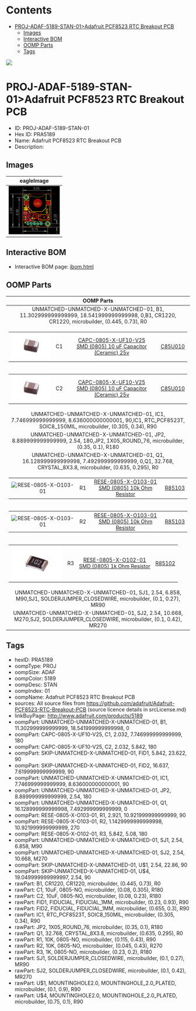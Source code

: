 



Contents
========

* [PROJ-ADAF-5189-STAN-01>Adafruit PCF8523 RTC Breakout PCB](#proj-adaf-5189-stan-01adafruit-pcf8523-rtc-breakout-pcb)
	* [Images](#images)
	* [Interactive BOM](#interactive-bom)
	* [OOMP Parts](#oomp-parts)
	* [Tags](#tags)
  
![][im]
# PROJ-ADAF-5189-STAN-01>Adafruit PCF8523 RTC Breakout PCB

- ID: PROJ-ADAF-5189-STAN-01
- Hex ID: PRA5189
- Name: Adafruit PCF8523 RTC Breakout PCB
- Description: 

## Images
  
  

|eagleImage|
| :---: |
|[![eagleImage](eagleImage_140.png)](eagleImage_600.png)|

## Interactive BOM

- Interactive BOM page: [ibom.html](kicad/bom/ibom.html)

## OOMP Parts
  

|OOMP Parts|
| :---: |
|UNMATCHED-UNMATCHED-X-UNMATCHED-01, B1, 11.302999999999999, 18.541999999999998, 0,B1, CR1220, CR1220, microbuilder, (0.445, 0.73), R0|
|<table><tr><td>![CAPC-0805-X-UF10-V25](https://raw.githubusercontent.com/oomlout/oomlout_OOMP_parts/main/CAPC-0805-X-UF10-V25/image_140.jpg)</td><td> C1</td><td>[CAPC-0805-X-UF10-V25<br>SMD (0805) 10 uF Capacitor (Ceramic) 25v](https://github.com/oomlout/oomlout_OOMP_parts/tree/main/CAPC-0805-X-UF10-V25/)</td><td>[C85U010](https://github.com/oomlout/oomlout_OOMP_parts/tree/main/CAPC-0805-X-UF10-V25/)</td></tr></table>|
|<table><tr><td>![CAPC-0805-X-UF10-V25](https://raw.githubusercontent.com/oomlout/oomlout_OOMP_parts/main/CAPC-0805-X-UF10-V25/image_140.jpg)</td><td> C2</td><td>[CAPC-0805-X-UF10-V25<br>SMD (0805) 10 uF Capacitor (Ceramic) 25v](https://github.com/oomlout/oomlout_OOMP_parts/tree/main/CAPC-0805-X-UF10-V25/)</td><td>[C85U010](https://github.com/oomlout/oomlout_OOMP_parts/tree/main/CAPC-0805-X-UF10-V25/)</td></tr></table>|
|UNMATCHED-UNMATCHED-X-UNMATCHED-01, IC1, 7.746999999999999, 8.636000000000001, 90,IC1, RTC_PCF8523T, SOIC8_150MIL, microbuilder, (0.305, 0.34), R90|
|UNMATCHED-UNMATCHED-X-UNMATCHED-01, JP2, 8.889999999999999, 2.54, 180,JP2, 1X05_ROUND_76, microbuilder, (0.35, 0.1), R180|
|UNMATCHED-UNMATCHED-X-UNMATCHED-01, Q1, 16.128999999999998, 7.492999999999999, 0,Q1, 32.768, CRYSTAL_8X3.8, microbuilder, (0.635, 0.295), R0|
|<table><tr><td>![RESE-0805-X-O103-01](https://raw.githubusercontent.com/oomlout/oomlout_OOMP_parts/main/RESE-0805-X-O103-01/image_140.jpg)</td><td> R1</td><td>[RESE-0805-X-O103-01<br>SMD (0805) 10k Ohm Resistor](https://github.com/oomlout/oomlout_OOMP_parts/tree/main/RESE-0805-X-O103-01/)</td><td>[R85103](https://github.com/oomlout/oomlout_OOMP_parts/tree/main/RESE-0805-X-O103-01/)</td></tr></table>|
|<table><tr><td>![RESE-0805-X-O103-01](https://raw.githubusercontent.com/oomlout/oomlout_OOMP_parts/main/RESE-0805-X-O103-01/image_140.jpg)</td><td> R2</td><td>[RESE-0805-X-O103-01<br>SMD (0805) 10k Ohm Resistor](https://github.com/oomlout/oomlout_OOMP_parts/tree/main/RESE-0805-X-O103-01/)</td><td>[R85103](https://github.com/oomlout/oomlout_OOMP_parts/tree/main/RESE-0805-X-O103-01/)</td></tr></table>|
|<table><tr><td>![RESE-0805-X-O102-01](https://raw.githubusercontent.com/oomlout/oomlout_OOMP_parts/main/RESE-0805-X-O102-01/image_140.jpg)</td><td> R3</td><td>[RESE-0805-X-O102-01<br>SMD (0805) 1k Ohm Resistor](https://github.com/oomlout/oomlout_OOMP_parts/tree/main/RESE-0805-X-O102-01/)</td><td>[R85102](https://github.com/oomlout/oomlout_OOMP_parts/tree/main/RESE-0805-X-O102-01/)</td></tr></table>|
|UNMATCHED-UNMATCHED-X-UNMATCHED-01, SJ1, 2.54, 6.858, M90,SJ1, SOLDERJUMPER_CLOSEDWIRE, microbuilder, (0.1, 0.27), MR90|
|UNMATCHED-UNMATCHED-X-UNMATCHED-01, SJ2, 2.54, 10.668, M270,SJ2, SOLDERJUMPER_CLOSEDWIRE, microbuilder, (0.1, 0.42), MR270|

## Tags

- hexID: PRA5189
- oompType: PROJ
- oompSize: ADAF
- oompColor: 5189
- oompDesc: STAN
- oompIndex: 01
- oompName: Adafruit PCF8523 RTC Breakout PCB
- sources: All source files from https://github.com/adafruit/Adafruit-PCF8523-RTC-Breakout-PCB (source licence details in srcLicense.md)
- linkBuyPage: http://www.adafruit.com/products/5189
- oompPart: UNMATCHED-UNMATCHED-X-UNMATCHED-01, B1, 11.302999999999999, 18.541999999999998, 0
- oompPart: CAPC-0805-X-UF10-V25, C1, 2.032, 7.746999999999999, 180
- oompPart: CAPC-0805-X-UF10-V25, C2, 2.032, 5.842, 180
- oompPart: SKIP-UNMATCHED-X-UNMATCHED-01, FID1, 5.842, 23.622, 90
- oompPart: SKIP-UNMATCHED-X-UNMATCHED-01, FID2, 16.637, 7.619999999999999, 90
- oompPart: UNMATCHED-UNMATCHED-X-UNMATCHED-01, IC1, 7.746999999999999, 8.636000000000001, 90
- oompPart: UNMATCHED-UNMATCHED-X-UNMATCHED-01, JP2, 8.889999999999999, 2.54, 180
- oompPart: UNMATCHED-UNMATCHED-X-UNMATCHED-01, Q1, 16.128999999999998, 7.492999999999999, 0
- oompPart: RESE-0805-X-O103-01, R1, 2.921, 10.921999999999999, 90
- oompPart: RESE-0805-X-O103-01, R2, 1.1429999999999998, 10.921999999999999, 270
- oompPart: RESE-0805-X-O102-01, R3, 5.842, 5.08, 180
- oompPart: UNMATCHED-UNMATCHED-X-UNMATCHED-01, SJ1, 2.54, 6.858, M90
- oompPart: UNMATCHED-UNMATCHED-X-UNMATCHED-01, SJ2, 2.54, 10.668, M270
- oompPart: SKIP-UNMATCHED-X-UNMATCHED-01, U$1, 2.54, 22.86, 90
- oompPart: SKIP-UNMATCHED-X-UNMATCHED-01, U$4, 19.049999999999997, 2.54, 90
- rawPart: B1, CR1220, CR1220, microbuilder, (0.445, 0.73), R0
- rawPart: C1, 10uF, 0805-NO, microbuilder, (0.08, 0.305), R180
- rawPart: C2, 10uF, 0805-NO, microbuilder, (0.08, 0.23), R180
- rawPart: FID1, FIDUCIAL, FIDUCIAL_1MM, microbuilder, (0.23, 0.93), R90
- rawPart: FID2, FIDUCIAL, FIDUCIAL_1MM, microbuilder, (0.655, 0.3), R90
- rawPart: IC1, RTC_PCF8523T, SOIC8_150MIL, microbuilder, (0.305, 0.34), R90
- rawPart: JP2, 1X05_ROUND_76, microbuilder, (0.35, 0.1), R180
- rawPart: Q1, 32.768, CRYSTAL_8X3.8, microbuilder, (0.635, 0.295), R0
- rawPart: R1, 10K, 0805-NO, microbuilder, (0.115, 0.43), R90
- rawPart: R2, 10K, 0805-NO, microbuilder, (0.045, 0.43), R270
- rawPart: R3, 1K, 0805-NO, microbuilder, (0.23, 0.2), R180
- rawPart: SJ1, SOLDERJUMPER_CLOSEDWIRE, microbuilder, (0.1, 0.27), MR90
- rawPart: SJ2, SOLDERJUMPER_CLOSEDWIRE, microbuilder, (0.1, 0.42), MR270
- rawPart: U$1, MOUNTINGHOLE2.0, MOUNTINGHOLE_2.0_PLATED, microbuilder, (0.1, 0.9), R90
- rawPart: U$4, MOUNTINGHOLE2.0, MOUNTINGHOLE_2.0_PLATED, microbuilder, (0.75, 0.1), R90



[im]: eagleImage_450.png
